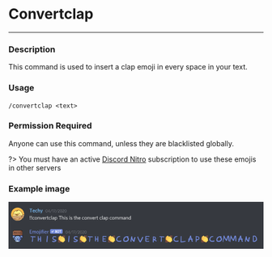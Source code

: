 # Convertclap
---
### Description
This command is used to insert a clap emoji in every space in your text.
### Usage
```
/convertclap <text>
```
### Permission Required
Anyone can use this command, unless they are blacklisted globally.

?> You must have an active [Discord Nitro](https://discord.com/nitro) subscription to use these emojis in other servers

### Example image
![convert clap](../images/convertclap.PNG)
